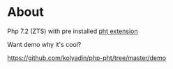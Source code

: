 # About

Php 7.2 (ZTS) with pre installed [pht extension](http://php.net/pht)

Want demo why it's cool?

https://github.com/kolyadin/php-pht/tree/master/demo